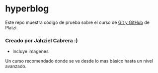 # hyperblog
Este repo muestra código de prueba sobre el curso de [Git y GitHub](https://platzi.com/clases/keras-neural-networks/) de Platzi. 

### Creado por Jahziel Cabrera :)
* Incluye imagenes

Un curso recomendado donde se ve desde lo mas básico hasta un nivel avanzado.